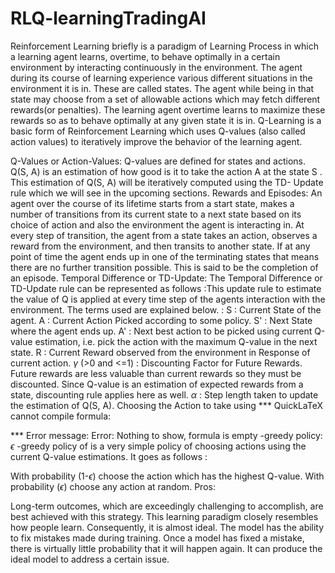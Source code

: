 # RLQ-learningTradingAI
Reinforcement Learning briefly is a paradigm of Learning Process in which a learning agent learns, overtime, to behave optimally in a certain environment by interacting continuously in the environment. The agent during its course of learning experience various different situations in the environment it is in. These are called states. The agent while being in that state may choose from a set of allowable actions which may fetch different rewards(or penalties). The learning agent overtime learns to maximize these rewards so as to behave optimally at any given state it is in. Q-Learning is a basic form of Reinforcement Learning which uses Q-values (also called action values) to iteratively improve the behavior of the learning agent.

Q-Values or Action-Values: Q-values are defined for states and actions. Q(S, A)  is an estimation of how good is it to take the action A  at the state S  . This estimation of Q(S, A)  will be iteratively computed using the TD- Update rule which we will see in the upcoming sections.
Rewards and Episodes: An agent over the course of its lifetime starts from a start state, makes a number of transitions from its current state to a next state based on its choice of action and also the environment the agent is interacting in. At every step of transition, the agent from a state takes an action, observes a reward from the environment, and then transits to another state. If at any point of time the agent ends up in one of the terminating states that means there are no further transition possible. This is said to be the completion of an episode.
Temporal Difference or TD-Update: The Temporal Difference or TD-Update rule can be represented as follows :This update rule to estimate the value of Q is applied at every time step of the agents interaction with the environment. The terms used are explained below. :
S  : Current State of the agent.
A  : Current Action Picked according to some policy.
S'  : Next State where the agent ends up.
A'  : Next best action to be picked using current Q-value estimation, i.e. pick the action with the maximum Q-value in the next state.
R  : Current Reward observed from the environment in Response of current action.
$\gamma$  (>0 and <=1) : Discounting Factor for Future Rewards. Future rewards are less valuable than current rewards so they must be discounted. Since Q-value is an estimation of expected rewards from a state, discounting rule applies here as well.
$\alpha$  : Step length taken to update the estimation of Q(S, A).
Choosing the Action to take using 
*** QuickLaTeX cannot compile formula:
 

*** Error message:
Error: Nothing to show, formula is empty
-greedy policy: $\epsilon$  -greedy policy of is a very simple policy of choosing actions using the current Q-value estimations. It goes as follows :

With probability (1-$\epsilon$)  choose the action which has the highest Q-value.
With probability ($\epsilon$)  choose any action at random.
Pros: 

Long-term outcomes, which are exceedingly challenging to accomplish, are best achieved with this strategy.
This learning paradigm closely resembles how people learn. Consequently, it is almost ideal.
The model has the ability to fix mistakes made during training.
Once a model has fixed a mistake, there is virtually little probability that it will happen again.
It can produce the ideal model to address a certain issue.

